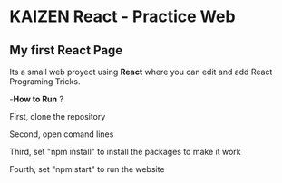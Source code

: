 # KAIZEN React - Practice Web

## My first React Page

Its a small web proyect using __React__ where you can edit and add React Programing Tricks. 

-__How to Run__ ?

First, clone the repository

Second, open comand lines

Third, set "npm install" to install the packages to make it work

Fourth, set "npm start" to run the website

